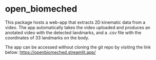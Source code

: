 # open_biomeched
This package hosts a web-app that extracts 2D kinematic data from a video. The app automatically takes the video uploaded and produces an anotated video with the detected landmarks, and a .csv file with the coordinates of 33 landmarks on the body. 

The app can be accessed without cloning the git repo by visiting the link below: 
https://openbiomeched.streamlit.app/
